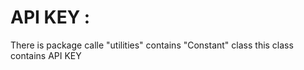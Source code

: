 # API KEY :

There is package calle "utilities" contains "Constant" class this class contains API KEY
